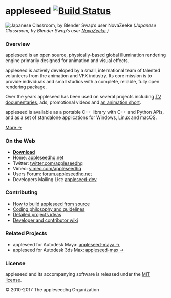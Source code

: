 appleseed [![Build Status](https://travis-ci.org/appleseedhq/appleseed.svg?branch=master)](https://travis-ci.org/appleseedhq/appleseed)
=========

![Japanese Classroom, by Blender Swap’s user NovaZeeke](http://appleseedhq.net/img/renders/classroom.jpg)
*(Japanese Classroom, by Blender Swap’s user [NovaZeeke](http://www.blendswap.com/users/view/NovaZeeke).)*

### Overview

appleseed is an open source, physically-based global illumination rendering engine primarily designed for animation and visual effects.

appleseed is actively developed by a small, international team of talented volunteers from the animation and VFX industry. Its core mission is to provide individuals and small studios with a complete, reliable, fully open rendering package.

Over the years appleseed has been used on several projects including [TV documentaries](https://vimeo.com/81199785), ads, promotional videos and [an animation short](http://www.fetchaveryshortfilm.com/).

appleseed is available as a portable C++ library with C++ and Python APIs, and as a set of standalone applications for Windows, Linux and macOS.

[More &rarr;](http://appleseedhq.net/about.html)

### On the Web

* [**Download**](http://appleseedhq.net/download.html)
* Home: [appleseedhq.net](http://appleseedhq.net/)
* Twitter: [twitter.com/appleseedhq](https://twitter.com/appleseedhq)
* Vimeo: [vimeo.com/appleseedhq](https://vimeo.com/appleseedhq)
* Users Forum: [forum.appleseedhq.net](https://forum.appleseedhq.net/)
* Developers Mailing List: [appleseed-dev](http://groups.google.com/group/appleseed-dev)

### Contributing

* [How to build appleseed from source](https://github.com/appleseedhq/appleseed/wiki/Building-appleseed)
* [Coding philosophy and guidelines](https://github.com/appleseedhq/appleseed/wiki/Coding-Philosophy-and-Guidelines)
* [Detailed projects ideas](https://github.com/appleseedhq/appleseed/wiki/List-of-Project-ideas-for-GSoC-2017)
* [Developer and contributor wiki](https://github.com/appleseedhq/appleseed/wiki)

### Related Projects

* appleseed for Autodesk Maya: [appleseed-maya &rarr;](https://github.com/appleseedhq/appleseed-maya)
* appleseed for Autodesk 3ds Max: [appleseed-max &rarr;](https://github.com/appleseedhq/appleseed-max)

### License

appleseed and its accompanying software is released under the [MIT license](http://en.wikipedia.org/wiki/MIT_License).

© 2010-2017 The appleseedhq Organization
